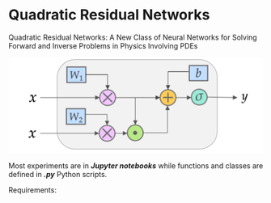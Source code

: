 # Quadratic Residual Networks

Quadratic Residual Networks:  A New Class of Neural Networks for Solving Forward and Inverse Problems in Physics Involving PDEs

![1](./doc/QRes.png)

Most experiments are in ***Jupyter notebooks*** while functions and classes are defined in ***.py*** Python scripts.

Requirements:
